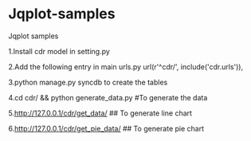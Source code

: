 Jqplot-samples
==============

Jqplot samples

1.Install cdr model in setting.py

2.Add the following entry in main urls.py
	url(r'^cdr/', include('cdr.urls')),
	
3.python manage.py syncdb to create the tables

4.cd cdr/ && python generate_data.py #To generate the data

5.http://127.0.0.1/cdr/get_data/    ## To generate line chart

6.http://127.0.0.1/cdr/get_pie_data/ ## To generate pie chart
